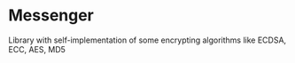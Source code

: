 # Messenger
Library with self-implementation of some encrypting algorithms like ECDSA, ECC, AES, MD5
